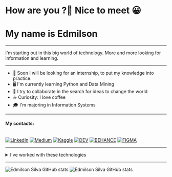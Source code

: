 # How are you ?👋  Nice to meet 😀
# My name is Edmilson

-----

I'm starting out in this big world of technology. More and more looking for information and learning. 

-----

- 💼 Soon I will be looking for an internship, to put my knowledge into practice.
- 🖥️ I'm currently learning Python and Data Mining
- 👯 I try to collaborate in the search for ideas to change the world
- ☕ Curiosity: I love coffee 
- 🎓 I'm majoring in Information Systems

-----
#### My contacts:

<div style="display: inline_block"><br>
 <a target="_blank" href="https://www.linkedin.com/in/deveddi"><img alt="LinkedIn" src="https://img.shields.io/badge/linkedin-%230077B5.svg?style=for-the-badge&logo=linkedin&logoColor=white"/></a>
 <a target="_blank" href="https://medium.com/@DevEddi
"><img alt="Medium" src="https://img.shields.io/badge/Medium-%23000000.svg?style=for-the-badge&logo=Medium&logoColor=white"/></a>
 <a target="_blank" href="https://www.kaggle.com/edmilsoneddi">	<img alt="Kaggle" src="https://img.shields.io/badge/Kaggle-20BEFF?style=for-the-badge&logo=Kaggle&logoColor=white"/></a>
<a target="_blank" href="https://dev.to/deveddi">	<img alt="DEV" src="https://img.shields.io/badge/dev.to-0A0A0A?style=for-the-badge&logo=dev.to&logoColor=white"/></a>
 <a target="_blank" href="https://www.behance.net/DevEddi">	<img alt="BEHANCE" src="https://img.shields.io/badge/Behance-0054F7?style=for-the-badge&logo=behance&logoColor=white"/></a>
 <a target="_blank" href="https://www.figma.com/@deveddi">	<img alt="FIGMA" src="https://img.shields.io/badge/Figma-F24E1E?style=for-the-badge&logo=figma&logoColor=white"/></a>
</div>


---
<details>
    <summary>I've worked with these technologies</summary>
    <div align="center">
      <img src="https://img.shields.io/badge/React_Native-20232A?style=for-the-badge&logo=react&logoColor=61DAFB" />       
      <img src="https://img.shields.io/badge/JavaScript-323330?style=for-the-badge&logo=javascript&logoColor=F7DF1E" /> 
      <img src="https://img.shields.io/badge/Python-3776AB?style=for-the-badge&logo=python&logoColor=white" />  
      <img src="https://img.shields.io/badge/Git-F05032?style=for-the-badge&logo=git&logoColor=white" /> 
      <img src="https://img.shields.io/badge/Windows-0078D6?style=for-the-badge&logo=windows&logoColor=white" /> 
      <img src="https://img.shields.io/badge/Linux-FCC624?style=for-the-badge&logo=linux&logoColor=black" />       
      <img src="https://img.shields.io/badge/Visual_Studio_Code-0078D4?style=for-the-badge&logo=visual%20studio%20code&logoColor=white" /> 
      <img src="https://img.shields.io/badge/MySQL-005C84?style=for-the-badge&logo=mysql&logoColor=white" />
      <img src="https://img.shields.io/badge/Adobe%20after%20affects-CF96FD?style=for-the-badge&logo=Adobe%20after%20effects&logoColor=393665" />
      <img src="https://img.shields.io/badge/Adobe%20Illustrator-FF9A00?style=for-the-badge&logo=adobe%20illustrator&logoColor=white" />
      <img src="https://img.shields.io/badge/Canva-%2300C4CC.svg?&style=for-the-badge&logo=Canva&logoColor=white" />
      <img src="https://img.shields.io/badge/gimp-5C5543?style=for-the-badge&logo=gimp&logoColor=white" />
      <img src="https://img.shields.io/badge/Angular-DD0031?style=for-the-badge&logo=angular&logoColor=white" />
      <img src="https://img.shields.io/badge/apache_maven-C71A36?style=for-the-badge&logo=apachemaven&logoColor=white" />
      <img src="https://img.shields.io/badge/Bootstrap-563D7C?style=for-the-badge&logo=bootstrap&logoColor=white" />
      <img src="https://img.shields.io/badge/Expo-1B1F23?style=for-the-badge&logo=expo&logoColor=white" />
     <img src="https://img.shields.io/badge/GitKraken-179287?style=for-the-badge&logo=GitKraken&logoColor=white" />
     <img src="https://img.shields.io/badge/gradle-02303A?style=for-the-badge&logo=gradle&logoColor=white" />
     <img src="https://img.shields.io/badge/jQuery-0769AD?style=for-the-badge&logo=jquery&logoColor=white" />
     <img src="https://img.shields.io/badge/Jupyter-F37626.svg?&style=for-the-badge&logo=Jupyter&logoColor=white" />
     <img src="https://img.shields.io/badge/Junit5-25A162?style=for-the-badge&logo=junit5&logoColor=white" />
     <img src="https://img.shields.io/badge/npm-CB3837?style=for-the-badge&logo=npm&logoColor=white" />
     <img src="https://img.shields.io/badge/Postman-FF6C37?style=for-the-badge&logo=Postman&logoColor=white" />
     <img src="https://img.shields.io/badge/Selenium-43B02A?style=for-the-badge&logo=Selenium&logoColor=white" />
     <img src="https://img.shields.io/badge/Spring-6DB33F?style=for-the-badge&logo=spring&logoColor=white" />
     <img src="https://img.shields.io/badge/Spring_Boot-F2F4F9?style=for-the-badge&logo=spring-boot" />
     <img src="https://img.shields.io/badge/Yarn-2C8EBB?style=for-the-badge&logo=yarn&logoColor=white" />
     <img src="https://img.shields.io/badge/IntelliJIDEA-000000.svg?style=for-the-badge&logo=intellij-idea&logoColor=white" />
     <img src="https://img.shields.io/badge/CSS3-1572B6?style=for-the-badge&logo=css3&logoColor=white" />
     <img src="https://img.shields.io/badge/HTML5-E34F26?style=for-the-badge&logo=html5&logoColor=white" />
     <img src="https://img.shields.io/badge/Numpy-777BB4?style=for-the-badge&logo=numpy&logoColor=white" />
     <img src="https://img.shields.io/badge/Pandas-2C2D72?style=for-the-badge&logo=pandas&logoColor=white" />
     <img src="https://img.shields.io/badge/Plotly-239120?style=for-the-badge&logo=plotly&logoColor=white" />
     <img src="https://img.shields.io/badge/Java-ED8B00?style=for-the-badge&logo=java&logoColor=white" />      
    </div> 
</details>

-----

![Edmilson Silva GitHub stats](https://github-readme-streak-stats.herokuapp.com?user=DevEddi&theme=tokyonight&card_width=300px&date_format=j%20M%5B%20Y%5D) ![Edmilson Silva GitHub stats](https://github-readme-stats.vercel.app/api?username=DevEddi&show_icons=true&theme=tokyonight&card_width=300px&include_all_commits=true&count_private=true)

 




  


